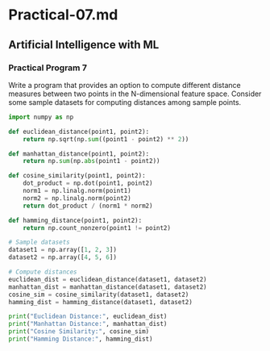# Practical-07.md

## Artificial Intelligence with ML

### Practical Program 7

Write a program that provides an option to compute different distance measures between two points in the N-dimensional feature space. Consider some sample datasets for computing distances among sample points.

```python
import numpy as np

def euclidean_distance(point1, point2):
    return np.sqrt(np.sum((point1 - point2) ** 2))

def manhattan_distance(point1, point2):
    return np.sum(np.abs(point1 - point2))

def cosine_similarity(point1, point2):
    dot_product = np.dot(point1, point2)
    norm1 = np.linalg.norm(point1)
    norm2 = np.linalg.norm(point2)
    return dot_product / (norm1 * norm2)

def hamming_distance(point1, point2):
    return np.count_nonzero(point1 != point2)

# Sample datasets
dataset1 = np.array([1, 2, 3])
dataset2 = np.array([4, 5, 6])

# Compute distances
euclidean_dist = euclidean_distance(dataset1, dataset2)
manhattan_dist = manhattan_distance(dataset1, dataset2)
cosine_sim = cosine_similarity(dataset1, dataset2)
hamming_dist = hamming_distance(dataset1, dataset2)

print("Euclidean Distance:", euclidean_dist)
print("Manhattan Distance:", manhattan_dist)
print("Cosine Similarity:", cosine_sim)
print("Hamming Distance:", hamming_dist)
```
